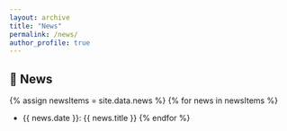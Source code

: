 ```yaml
---
layout: archive
title: "News"
permalink: /news/
author_profile: true
---
```

## &#x1F4E3; News
{% assign newsItems = site.data.news %}
{% for news in newsItems %}
- {{ news.date }}: {{ news.title }}
{% endfor %}


